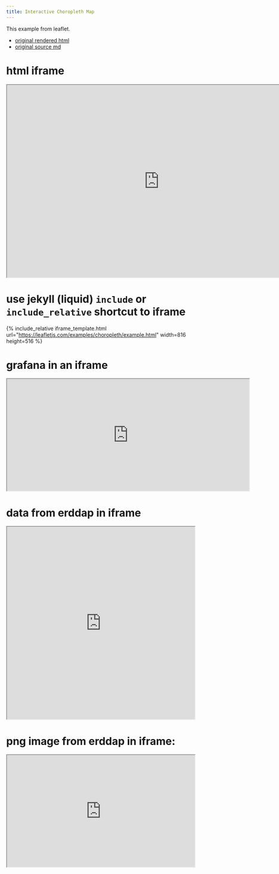 ```yaml
---
title: Interactive Choropleth Map
---
```


This example from leaflet.
* [original rendered html](https://leafletjs.com/examples/choropleth/)
* [original source md](https://github.com/Leaflet/Leaflet/blob/master/docs/examples/choropleth/index.md)

# html iframe

<iframe src='https://leafletjs.com/examples/choropleth/example.html'
	width='816'
	height='516'>
</iframe>

# use jekyll (liquid) `include` or `include_relative` shortcut to iframe

{% include_relative iframe_template.html url="https://leafletjs.com/examples/choropleth/example.html" width=816 height=516 %}



# grafana in an iframe
<iframe src="https://snapshot.raintank.io/dashboard-solo/snapshot/y7zwi2bZ7FcoTlB93WN7yWO4aMiz3pZb?from=1493369923321&to=1493377123321&panelId=4" width="650" height="300"></iframe>


# data from erddap in iframe

<iframe src='https://coastwatch.pfeg.noaa.gov/erddap/tabledap/cwwcNDBCMet.htmlTable?station%2Clongitude%2Clatitude%2Ctime%2Cwd%2Cwspd%2Cgst%2Cwvht%2Cdpd%2Capd%2Cmwd%2Cbar%2Catmp%2Cwtmp%2Cdewp%2Cvis%2Cptdy%2Ctide%2Cwspu%2Cwspv&longitude%3E=-82.&longitude%3C=-81&latitude%3E=24.6&latitude%3C=25&time%3E=2018-10-01&time%3C=2018-10-04T17%3A00%3A00Z'
	width='100%'
	height='516'>
</iframe>

# png image from erddap in iframe:

<iframe src='https://coastwatch.pfeg.noaa.gov/erddap/tabledap/cwwcNDBCMet.png?longitude%2Clatitude%2Cwd&time%3E=2018-09-28T00%3A00%3A00Z&time%3C=2018-10-05T00%3A00%3A00Z&longitude%3E=-156&longitude%3C=-50&latitude%3E=-16&latitude%3C=90&.draw=markers&.marker=5%7C5&.color=0x000000&.colorBar=%7C%7C%7C%7C%7C&.land=under&.bgColor=0xffccccff' width="100%" height="300"></iframe>
